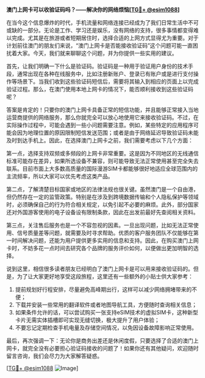 **澳门上网卡可以收验证码吗？——解决你的网络烦恼[[TG💪+ @esim1088](https://t.me/s/esim1088)]**

在当今这个信息爆炸的时代，手机流量和网络连接已经成为了我们日常生活中不可或缺的一部分。无论是工作、学习还是娱乐，没有网络的支持，很多事情都变得难以完成。尤其是在旅游或者短期居住时，选择合适的上网方式显得尤为重要。对于计划前往澳门的朋友们来说，“澳门上网卡是否能接收验证码”这个问题可能一直困扰着大家。今天，我们就来聊聊这个问题，并为你提供一些实用的建议。

首先，让我们明确一下什么是验证码。验证码是一种用于验证用户身份的技术手段，通常出现在各种在线服务中，比如注册新账户、登录已有账户或是进行支付操作等场景下。当我们收到这些验证码短信后，需要将其输入到相应的页面上以完成验证过程。那么，在澳门使用本地上网卡的情况下，能否顺利接收到这些验证码呢？

答案是肯定的！只要你的澳门上网卡具备正常的短信功能，并且能够正常接入当地运营商提供的网络服务，那么你就完全可以放心地使用它来接收验证码。不过，在实际操作过程中，可能会遇到一些小问题需要注意。例如，某些特定的应用程序可能会因为地理位置的原因限制短信发送范围；或者是由于网络延迟导致验证码未能及时到达手机上。因此，在选择澳门上网卡之前，我们需要考虑以下几个方面：

第一点，选择支持双频或多频段的上网卡非常重要。这是因为不同地区的无线通信标准可能存在差异，如果所选设备不兼容，则可能导致无法正常使用甚至完全失去联系。目前市面上大多数高质量的国际漫游SIM卡都能够很好地适应全球范围内的主流频率，所以大家可以优先考虑这类产品。

第二点，了解清楚目标国家或地区的法律法规也很关键。虽然澳门是一个自由港，但仍然存在一定的监管政策。特别是在涉及到跨境数据传输和个人隐私保护等领域时，必须确保自己的行为符合相关规定，以免引起不必要的麻烦。此外，部分国家还对外国游客使用的电子设备设有限制条款，因此在出发前最好先查阅相关资料。

第三点，关注售后服务也是一个不容忽视的因素。一旦出现问题，比如无法正常使用、信号质量差等问题，就需要及时寻求帮助。优质的客户服务团队不仅能够在第一时间解决问题，还能为用户提供更多实用的信息和支持。因此，在购买澳门上网卡时，不妨多花一点时间去研究各个品牌的服务评价如何，以便做出更加明智的选择。

说到这里，相信很多读者朋友已经明白了澳门上网卡是可以用来接收验证码的。但是，为了让大家更好地享受这段旅程，这里还有一些额外的小贴士供大家参考：

1. 提前规划好行程安排，尽量避免高峰期出行，这样可以减少网络拥堵带来的不便；
2. 下载并安装一些常用的翻译软件或者地图导航工具，方便随时查询相关信息；
3. 如果条件允许的话，可以尝试购买一张支持eSIM技术的虚拟SIM卡，这种新型卡片无需实体插槽即可实现无缝切换，极大提升了用户体验；
4. 不要忘记定期检查手机电量及存储空间情况，以免因设备故障影响正常使用。

最后，再次强调一下：无论你是商务出差还是休闲度假，只要选择了合适的澳门上网卡，就完全没有必要担心验证码接收的问题了！如果你还有其他疑问，欢迎随时留言咨询，我们会尽力为大家解答疑惑。

[[TG💪+ @esim1088](https://t.me/s/esim1088) ![Image](https://i.postimg.cc/4NQfJmqS/Snipaste-2025-05-13-00-14-12.png)]